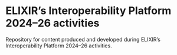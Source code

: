 # ELIXIR’s Interoperability Platform 2024–26 activities

Repository for content produced and developed during ELIXIR’s Interoperability Platform 2024–26 activities. 